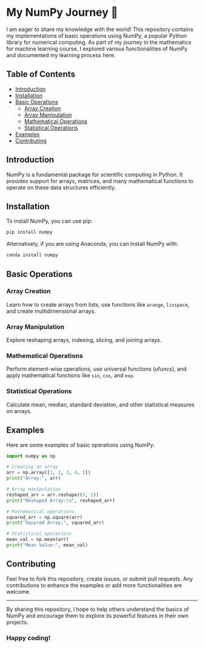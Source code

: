 # My NumPy Journey 🚀

I am eager to share my knowledge with the world! This repository contains my implementations of basic operations using NumPy, a popular Python library for numerical computing. As part of my journey in the mathematics for machine learning course, I explored various functionalities of NumPy and documented my learning process here.

## Table of Contents

- [Introduction](#introduction)
- [Installation](#installation)
- [Basic Operations](#basic-operations)
  - [Array Creation](#array-creation)
  - [Array Manipulation](#array-manipulation)
  - [Mathematical Operations](#mathematical-operations)
  - [Statistical Operations](#statistical-operations)
- [Examples](#examples)
- [Contributing](#contributing)

## Introduction

NumPy is a fundamental package for scientific computing in Python. It provides support for arrays, matrices, and many mathematical functions to operate on these data structures efficiently.

## Installation

To install NumPy, you can use pip:

```bash
pip install numpy
```

Alternatively, if you are using Anaconda, you can install NumPy with:

```bash
conda install numpy
```

## Basic Operations

### Array Creation

Learn how to create arrays from lists, use functions like `arange`, `linspace`, and create multidimensional arrays.

### Array Manipulation

Explore reshaping arrays, indexing, slicing, and joining arrays.

### Mathematical Operations

Perform element-wise operations, use universal functions (ufuncs), and apply mathematical functions like `sin`, `cos`, and `exp`.

### Statistical Operations

Calculate mean, median, standard deviation, and other statistical measures on arrays.

## Examples

Here are some examples of basic operations using NumPy:

```python
import numpy as np

# Creating an array
arr = np.array([1, 2, 3, 4, 5])
print("Array:", arr)

# Array manipulation
reshaped_arr = arr.reshape((5, 1))
print("Reshaped Array:\n", reshaped_arr)

# Mathematical operations
squared_arr = np.square(arr)
print("Squared Array:", squared_arr)

# Statistical operations
mean_val = np.mean(arr)
print("Mean Value:", mean_val)
```

## Contributing

Feel free to fork this repository, create issues, or submit pull requests. Any contributions to enhance the examples or add more functionalities are welcome.


---

By sharing this repository, I hope to help others understand the basics of NumPy and encourage them to explore its powerful features in their own projects. 

### Happy coding!
